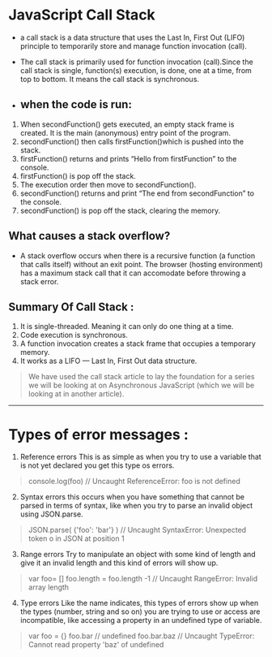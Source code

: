 # JavaScript Call Stack

* a call stack is a data structure that uses the Last In, First Out (LIFO) principle to temporarily store and manage function invocation (call).

* The call stack is primarily used for function invocation (call).Since the call stack is single, function(s) execution, is done, one at a time, from top to bottom. It means the call stack is synchronous.


* ## when the code is run:

1. When secondFunction() gets executed, an empty stack frame is created. It is the main (anonymous) entry point of the program.
2. secondFunction() then calls firstFunction()which is pushed into the stack.
3. firstFunction() returns and prints “Hello from firstFunction” to the console.
4. firstFunction() is pop off the stack.
5. The execution order then move to secondFunction().
6. secondFunction() returns and print “The end from secondFunction” to the console.
7. secondFunction() is pop off the stack, clearing the memory.


## What causes a stack overflow?
* A stack overflow occurs when there is a recursive function (a function that calls itself) without an exit point. The browser (hosting environment) has a maximum stack call that it can accomodate before throwing a stack error.



## Summary Of Call Stack :
1. It is single-threaded. Meaning it can only do one thing at a time.
2. Code execution is synchronous.
3. A function invocation creates a stack frame that occupies a temporary memory.
4. It works as a LIFO — Last In, First Out data structure.

> We have used the call stack article to lay the foundation for a series we will be looking at on Asynchronous JavaScript (which we will be looking at in another article).

--------------------------------

# Types of error messages : 

1. Reference errors
This is as simple as when you try to use a variable that is not yet declared you get this type os errors.
> console.log(foo) // Uncaught ReferenceError: foo is not defined


2. Syntax errors
 this occurs when you have something that cannot be parsed in terms of syntax, like when you try to parse an invalid object using JSON.parse.
> JSON.parse( {'foo': 'bar'} ) // Uncaught SyntaxError: Unexpected token o in JSON at position 1

3. Range errors
Try to manipulate an object with some kind of length and give it an invalid length and this kind of errors will show up.
> var foo= [] 
> foo.length = foo.length -1 // Uncaught RangeError: Invalid array length


4. Type errors
Like the name indicates, this types of errors show up when the types (number, string and so on) you are trying to use or access are incompatible, like accessing a property in an undefined type of variable.
>var foo = {}
>foo.bar // undefined
>foo.bar.baz // Uncaught TypeError: Cannot read property 'baz' of undefined